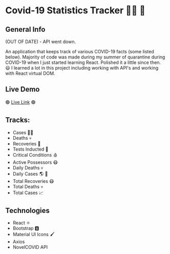 # Covid-19 Statistics Tracker 👨‍🔬 🧫

## General Info
(OUT OF DATE) - API went down.

An application that keeps track of various COVID-19 facts (some listed below). Majority of code was made during my summer of quarantine during COVID-19 when I just started learning React. Polished it a little since then. 😃 I learned a lot in this project including working with API's and working with React virtual DOM.

## Live Demo

🟢 [Live Link](https://covid-19-app-fe01f.web.app) 🟢

## Tracks:

- Cases 🧑‍⚕️
- Deaths 💀
- Recoveries 💉
- Tests Inducted 🏥
- Critical Conditions 🩸
- Active Possessors 😷
- Daily Deaths 💀
- Daily Cases 🌎 💼
- Total Recoveries 😷
- Total Deaths 💀
- Total Cases 📈

## Technologies

- React ⚛️
- Bootstrap 🅱️
- Material UI Icons 🖌️
- Axios
- NovelCOVID API
